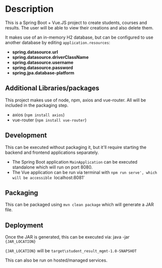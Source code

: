 # Description

This is a Spring Boot + Vue.JS project to create students, courses and results. The user will be able to view their creations
and also delete them.

It makes use of an in-memory H2 database, but can be configured to use another database by editing `application.resources`:
- **spring.datasource.url**
- **spring.datasource.driverClassName**
- **spring.datasource.username**
- **spring.datasource.password**
- **spring.jpa.database-platform**

## Additional Libraries/packages

This project makes use of node, npm, axios and vue-router. All will be included in the packaging step.
- axios (`npm install axios`)
- vue-router (`npm install vue-router`)

## Development
This can be executed without packaging it, but it'll require starting the backend and frontend applications separately.

- The Spring Boot application `MainApplication` can be executed standalone which will run on port 8080.
- The Vue application can be run via terminal with `npm run serve', which will be accessible `localhost:8081'

## Packaging 

This can be packaged using `mvn clean package` which will generate a JAR file.

## Deployment

Once the JAR is generated, this can be executed via:
java -jar `{JAR_LOCATION}`

`{JAR_LOCATION}` will be `target\student_result_mgmt-1.0-SNAPSHOT`

This can also be run on hosted/managed services.
